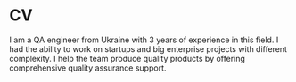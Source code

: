 # CV
I am a QA engineer from Ukraine with 3 years of experience in this field. I had the ability to work on startups and big enterprise projects with different complexity. I help the team produce quality products by offering comprehensive quality assurance support.
